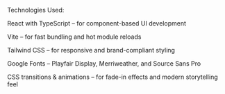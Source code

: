 Technologies Used:

React with TypeScript – for component-based UI development

Vite – for fast bundling and hot module reloads

Tailwind CSS – for responsive and brand-compliant styling

Google Fonts – Playfair Display, Merriweather, and Source Sans Pro

CSS transitions & animations – for fade-in effects and modern storytelling feel
